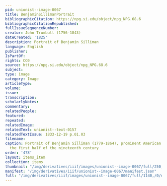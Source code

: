 ```yaml
---
pid: unionist--image-0067
title: BenjaminSillimanPortrait
bibliographicCitation: https://npg.si.edu/object/npg_NPG.68.6
bibliographicCitationRepublished: 
fullIssueSequenceNumber: 
creator: John Trumbull (1756-1843)
dateCreated: '1825'
description: Portrait of Benjamin Silliman
language: English
publisher: 
IsPartOf: 
rights: CC0
source: https://npg.si.edu/object/npg_NPG.68.6
subject: 
type: image
category: Image
articleType: 
volume: 
issue: 
transcription: 
scholarlyNotes: 
commentary: 
relatedPeople: 
featured: 
repeated: 
relatedImage: 
relatedText: unionist--text-0157
relatedTextIssue: 1833-12-19 p.01.03
filename: 
caption: Portrait of Benjamin Silliman (1779-1864), prominent American scientist in
  the first half of the nineteenth century
order: '478'
layout: items_item
collection: items
thumbnail: "/img/derivatives/iiif/images/unionist--image-0067/full/250,/0/default.jpg"
manifest: "/img/derivatives/iiif/unionist--image-0067/manifest.json"
full: "/img/derivatives/iiif/images/unionist--image-0067/full/1140,/0/default.jpg"
---
```

